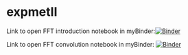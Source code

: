 # expmetII

Link to open FFT introduction notebook in myBinder:[![Binder](https://mybinder.org/badge_logo.svg)](https://mybinder.org/v2/gh/anbergman/expmetII/HEAD?labpath=Notebooks%2FFFT%2FFFT_introduktion.ipynb)

Link to open FFT convolution notebook in myBinder: [![Binder](https://mybinder.org/badge_logo.svg)](https://mybinder.org/v2/gh/anbergman/expmetII/HEAD?labpath=Notebooks%2FFFT%2FConvolution.ipynb)

